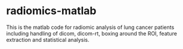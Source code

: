 # radiomics-matlab
This is the matlab code for radiomic analysis of lung cancer patients including handling of dicom, dicom-rt, boxing around the ROI, feature extraction and statistical analysis.


